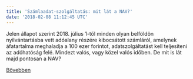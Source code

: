 ```yaml
---
title: 'Számlaadat-szolgáltatás: mit lát a NAV?'
date: '2018-02-08 11:12:45 UTC'
---
```


Jelen állapot szerint 2018. július 1-től minden olyan belföldön nyilvántartásba vett adóalany részére kibocsátott számláról, amelynek áfatartalma meghaladja a 100 ezer forintot, adatszolgáltatást kell teljesíteni az adóhatóság felé. Mindezt valós, vagy közel valós időben. De mit is lát majd pontosan a NAV?


[Bővebben](http://ift.tt/2si8YA4)
